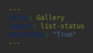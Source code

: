 ```yaml
---
title: Gallery
layout: list-status
authorbox: "True"
---
```

  <style>
    html {
      background-color: #2d2c2c;
      font-family: 'Open Sans', sans-serif;
      color: white;
    }

    body-container {
      display: flex;
      flex-wrap: wrap;
      justify-content: flex-start;
      align-items: center;
      margin-bottom: 2rem;
      margin-top: 0;
      padding: 0 1rem 1rem 1rem;
    }

    .main__title {
        margin-bottom: 1rem!important;   
    }

    #gallery {
      display: flex;
      flex-wrap: wrap;
      justify-content: flex-start; /* Left align items horizontally */
      width: 100%;
    }

    #gallery .image-container {
      width: 150px;
  /*  height: 340px;  */
      margin: 5px;
      padding: 5px;
      overflow: hidden;
      border: 1px solid transparent;
      border-radius: 4px;
      display: flex;
      flex-direction: column;
      justify-content: center;
      align-items: center;
      background-color:  #2d2c2c; /* #707B7C; */
   /* box-shadow: white 0 0 1px 1px;  */
    }

    .image-link {
      display: block;
      text-decoration: none;
    }

    #gallery .image-container img {
      width: 130px;
      box-shadow: black 0 0 3px 1px;
      outline: 1px solid black;
      padding: 4px;
    }

    img:hover {
      box-shadow: #B9DCD2 0 0 3px 3px;
      outline: 1px solid #336699;
      background-color: white;
    }

    .caption {
      text-align: center;
      padding: 5px;
      font-size: 0.65rem;
      background-color: #2d2c2c;
      color: white;
      margin-top: 1rem;
      border-radius: 4px;
      box-shadow: #2d2c2c 0 0 1px 1px;
    }

    body::after {
      content: '';
      flex: auto;
    }

    .pagination {
      display: flex;
      flex-wrap: wrap;
      justify-content: left;
      align-items: center;
      width: 100%;
      margin: 2rem 0 2rem 0;
      gap: .5rem 0;
    }

    @media screen and (max-width: 900px) {
    .pagination {
      justify-content: center;
    }
    .image-container {
      width: calc(50% - 40px);
      height: auto;
    }

    #gallery {
      justify-content: center; /* Left align items horizontally */
    }
  }

    .page-link {
      margin: 0 5px;
      padding: 5px;
      color: white;
      background-color: #2d2c2c;
      border: 1px solid #ccc;
      border-radius: 4px;
      text-decoration-color: transparent!important;
    }

    a.page-link:link, a.page-link:visited, a.page-link:hover, a.page-link:active {
    text-decoration-color: transparent!important;
    }

    a.page-link:hover {
        background-color: #B9DCD2;
        color: black;
    }

    .page-link.active {
      background-color: #336699;
      text-decoration-color: transparent!important;
    }
  </style>
</head>
<body>
  <div class="body-container">
  <div class="pagination" id="pagination"></div>
  <div id="gallery"></div>

  <script>
    document.addEventListener("DOMContentLoaded", function() {
      const gallery = document.getElementById("gallery");
      const paginationContainer = document.getElementById("pagination");
      const imagesPerRow = 4;
      const imagesPerPage = 16; // Change the number of images per page
      let currentPage = 1;

      function displayImages() {
        const imageFolder = "images/index.dat";

        fetch(imageFolder)
          .then(response => response.text())
          .then(data => {
            const imageFiles = data.trim().split('\n');
            const filteredFiles = imageFiles.filter(filename => filename.trim() !== "index.dat");

            const startIdx = (currentPage - 1) * imagesPerPage;
            const endIdx = startIdx + imagesPerPage;

            for (let i = startIdx; i < endIdx && i < filteredFiles.length; i++) {
              const filename = filteredFiles[i];
              const container = document.createElement("div");
              container.classList.add("image-container");

              const imageLink = document.createElement("a");
              imageLink.classList.add("image-link");

              const image = document.createElement("img");
              const imagePath = `images/${filename.trim()}`;

              image.src = imagePath;
              image.alt = filename.trim();

              imageLink.href = imagePath;
              imageLink.target = "_blank";

              imageLink.appendChild(image);
              container.appendChild(imageLink);

              const caption = document.createElement("div");
              caption.classList.add("caption");
              caption.textContent = filename.trim();
              container.appendChild(caption);

              gallery.appendChild(container);
            }

            const totalPages = Math.ceil(filteredFiles.length / imagesPerPage);

            for (let i = 1; i <= totalPages; i++) {
              const pageLink = document.createElement("a");
              pageLink.classList.add("page-link");
              pageLink.href = "#";
              pageLink.textContent = i < 10 ? `0${i}` : i;
              pageLink.addEventListener("click", () => changePage(i));
              if (i === currentPage) {
                pageLink.classList.add("active");
              }
              paginationContainer.appendChild(pageLink);
            }
          })
          .catch(error => console.error("Error fetching images:", error));
      }

      function changePage(page) {
        currentPage = page;
        gallery.innerHTML = "";
        paginationContainer.innerHTML = "";
        displayImages();
      }

      displayImages();
    });
  </script>
</div>
</body>
</html>

